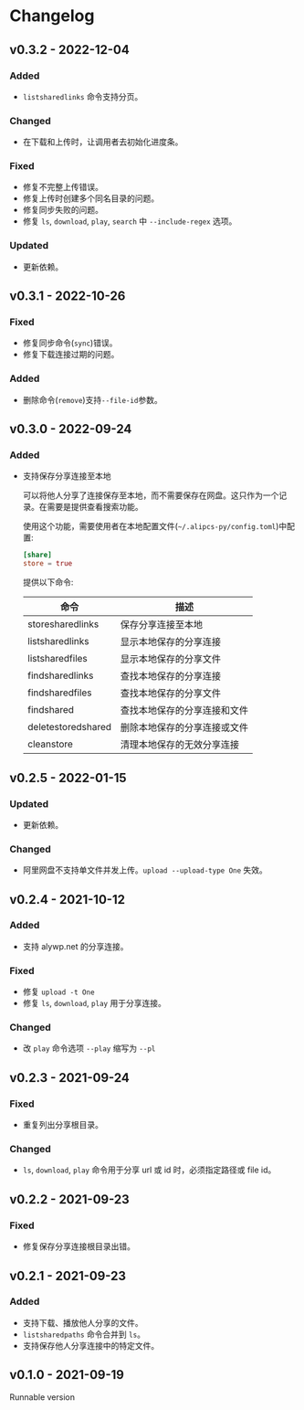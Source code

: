 # Changelog

## v0.3.2 - 2022-12-04

### Added

- `listsharedlinks` 命令支持分页。

### Changed

- 在下载和上传时，让调用者去初始化进度条。

### Fixed

- 修复不完整上传错误。
- 修复上传时创建多个同名目录的问题。
- 修复同步失败的问题。
- 修复 `ls`, `download`, `play`, `search` 中 `--include-regex` 选项。

### Updated

- 更新依赖。

## v0.3.1 - 2022-10-26

### Fixed

- 修复同步命令(`sync`)错误。
- 修复下载连接过期的问题。

### Added

- 删除命令(`remove`)支持`--file-id`参数。

## v0.3.0 - 2022-09-24

### Added

- 支持保存分享连接至本地

  可以将他人分享了连接保存至本地，而不需要保存在网盘。这只作为一个记录。在需要是提供查看搜索功能。

  使用这个功能，需要使用者在本地配置文件(`~/.alipcs-py/config.toml`)中配置:

  ```toml
  [share]
  store = true
  ```

  提供以下命令:

  | 命令               | 描述                         |
  | ------------------ | ---------------------------- |
  | storesharedlinks   | 保存分享连接至本地           |
  | listsharedlinks    | 显示本地保存的分享连接       |
  | listsharedfiles    | 显示本地保存的分享文件       |
  | findsharedlinks    | 查找本地保存的分享连接       |
  | findsharedfiles    | 查找本地保存的分享文件       |
  | findshared         | 查找本地保存的分享连接和文件 |
  | deletestoredshared | 删除本地保存的分享连接或文件 |
  | cleanstore         | 清理本地保存的无效分享连接   |

## v0.2.5 - 2022-01-15

### Updated

- 更新依赖。

### Changed

- 阿里网盘不支持单文件并发上传。`upload --upload-type One` 失效。

## v0.2.4 - 2021-10-12

### Added

- 支持 alywp.net 的分享连接。

### Fixed

- 修复 `upload -t One`
- 修复 `ls`, `download`, `play` 用于分享连接。

### Changed

- 改 `play` 命令选项 `--play` 缩写为 `--pl`

## v0.2.3 - 2021-09-24

### Fixed

- 重复列出分享根目录。

### Changed

- `ls`, `download`, `play` 命令用于分享 url 或 id 时，必须指定路径或 file id。

## v0.2.2 - 2021-09-23

### Fixed

- 修复保存分享连接根目录出错。

## v0.2.1 - 2021-09-23

### Added

- 支持下载、播放他人分享的文件。
- `listsharedpaths` 命令合并到 `ls`。
- 支持保存他人分享连接中的特定文件。

## v0.1.0 - 2021-09-19

Runnable version
